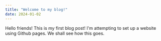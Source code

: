 ```yaml
---
title: "Welcome to my blog!"
date: 2024-01-02
---
```


Hello friends! This is my first blog post! I'm attempting to set up a website using Github pages. We shall see how this goes.
